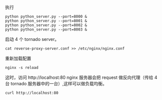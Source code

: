 执行
```shell
python python_server.py --port=8000 &
python python_server.py --port=8001 &
python python_server.py --port=8002 &
python python_server.py --port=8003 &
```

启动 4 个 tornado server。

```shell
cat reverse-proxy-server.conf >> /etc/nginx/nginx.conf
```

重新加载配置
```shell
nginx -s reload
```

这时，访问 http://localhost:80 nginx 服务器会把 request 做反向代理（传给 4 台 tornado 服务器中的一台）,这样可以做负载均衡。

```shell
curl http://localhost:80
```
